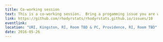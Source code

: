 ```yaml
---
title: Co-working session
text: This is a co-working session.  Bring a progamming issue you are working on or having trouble with or just show up to learn and help out.  We will get together in groups to work on these problems.  Also we will always have room for beginners and will make sure to have a group working on the basics.
link: https://github.com/rhodyrstats/rhodyrstats.github.io/issues/10
eventlink: 
location: "URI, Kingston, RI, Room TBD & PC, Providence, RI, Room TBD"
date: 2016-05-26 
---
```

